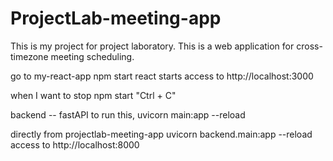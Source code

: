 # ProjectLab-meeting-app
This is my project for project laboratory.  This is a web application for cross-timezone meeting scheduling.

go to my-react-app
npm start 
react starts
access to http://localhost:3000

when I want to stop npm start  "Ctrl + C"

backend -- fastAPI
to run this, uvicorn main:app --reload

directly from projectlab-meeting-app
uvicorn backend.main:app --reload
access to http://localhost:8000
